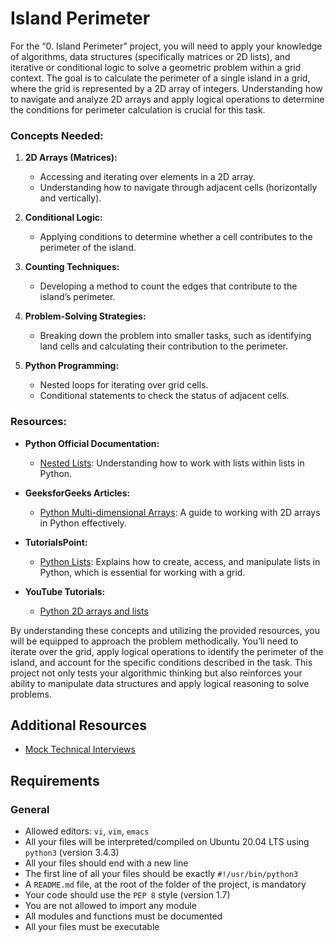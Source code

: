 # Island Perimeter

For the “0. Island Perimeter” project, you will need to apply your knowledge of algorithms, data structures (specifically matrices or 2D lists), and iterative or conditional logic to solve a geometric problem within a grid context. The goal is to calculate the perimeter of a single island in a grid, where the grid is represented by a 2D array of integers. Understanding how to navigate and analyze 2D arrays and apply logical operations to determine the conditions for perimeter calculation is crucial for this task.

### Concepts Needed:
1. **2D Arrays (Matrices):**

    * Accessing and iterating over elements in a 2D array.
    * Understanding how to navigate through adjacent cells (horizontally and vertically).
2. **Conditional Logic:**

    * Applying conditions to determine whether a cell contributes to the perimeter of the island.
3. **Counting Techniques:**

    * Developing a method to count the edges that contribute to the island’s perimeter.
4. **Problem-Solving Strategies:**

    * Breaking down the problem into smaller tasks, such as identifying land cells and calculating their contribution to the perimeter.
5. **Python Programming:**

    * Nested loops for iterating over grid cells.
    * Conditional statements to check the status of adjacent cells.
### Resources:
* **Python Official Documentation:**

    * [Nested Lists](https://docs.python.org/3/tutorial/datastructures.html#nested-list-comprehensions): Understanding how to work with lists within lists in Python.
* **GeeksforGeeks Articles:**

    * [Python Multi-dimensional Arrays](https://www.geeksforgeeks.org/python-using-2d-arrays-lists-the-right-way/): A guide to working with 2D arrays in Python effectively.
* **TutorialsPoint:**

    * [Python Lists](https://www.tutorialspoint.com/python/python_lists.htm): Explains how to create, access, and manipulate lists in Python, which is essential for working with a grid.
* **YouTube Tutorials:**

    * [Python 2D arrays and lists](https://www.youtube.com/watch?feature=shared&v=aNzepGawwCI)

By understanding these concepts and utilizing the provided resources, you will be equipped to approach the problem methodically. You’ll need to iterate over the grid, apply logical operations to identify the perimeter of the island, and account for the specific conditions described in the task. This project not only tests your algorithmic thinking but also reinforces your ability to manipulate data structures and apply logical reasoning to solve problems.

## Additional Resources
* [Mock Technical Interviews](https://www.youtube.com/watch?feature=shared&v=fFgEM6CMQc4)
## Requirements
### General
* Allowed editors: `vi`, `vim`, `emacs`
* All your files will be interpreted/compiled on Ubuntu 20.04 LTS using `python3` (version 3.4.3)
* All your files should end with a new line
* The first line of all your files should be exactly `#!/usr/bin/python3`
* A `README.md` file, at the root of the folder of the project, is mandatory
* Your code should use the `PEP 8` style (version 1.7)
* You are not allowed to import any module
* All modules and functions must be documented
* All your files must be executable